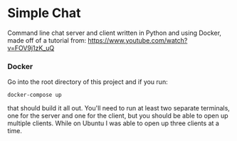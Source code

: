 # Simple Chat
 Command line chat server and client written in Python and using Docker, made off of a tutorial from:
https://www.youtube.com/watch?v=FOV9j1zK_uQ

### Docker

Go into the root directory of this project and if you run:
```
docker-compose up
``` 
that should build it all out.
You'll need to run at least two separate terminals, one for the server and one for the client,
but you should be able to open up multiple clients. While on Ubuntu I was able to open up
three clients at a time.  